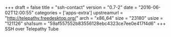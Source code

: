 +++
draft = false
title = "ssh-contact"
version = "0.7-2"
date = "2016-06-02T12:00:55"
categories = ['apps-extra']
upstreamurl = "http://telepathy.freedesktop.org/"
arch = "x86_64"
size = "23180"
usize = "121126"
sha1sum = "59af557552b83556128ebc4323ce7ee0e417f4d6"
+++
SSH over Telepathy Tube